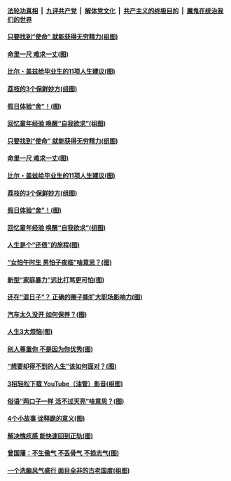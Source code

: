 ####  [法轮功真相](../../../../basic/blob/master/README.md?t=06221202) &nbsp;|&nbsp; [九评共产党](../../../../9ping.md/blob/master/README.md?t=06221202) &nbsp;|&nbsp; [解体党文化](../../../../jtdwh.md/blob/master/README.md?t=06221202)  &nbsp;|&nbsp; [共产主义的终极目的](../../../../gczydzjmd.md/blob/master/README.md?t=06221202) &nbsp;|&nbsp; [魔鬼在统治我们的世界](../../../../mgztzwmdsj.md/blob/master/README.md?t=06221202) 

#### [只要找到“使命” 就能获得无穷精力(组图)](../pages/p8/937159.md?t=06221202) 

#### [命里一尺 难求一丈(图)](../pages/p8/936782.md?t=06221202) 

#### [比尔・盖兹给毕业生的11项人生建议(图)](../pages/p8/936231.md?t=06221202) 

#### [荔枝的3个保鲜妙方(组图)](../pages/p8/936950.md?t=06221202) 

#### [假日体验“舍”！(图)](../pages/p8/937183.md?t=06221202) 

#### [回忆童年经验 唤醒“自我欲求”(组图)](../pages/p8/937082.md?t=06221202) 

#### [只要找到“使命” 就能获得无穷精力(组图)](../pages/p8/937159.md?t=06221202) 

#### [命里一尺 难求一丈(图)](../pages/p8/936782.md?t=06221202) 

#### [比尔・盖兹给毕业生的11项人生建议(图)](../pages/p8/936231.md?t=06221202) 

#### [荔枝的3个保鲜妙方(组图)](../pages/p8/936950.md?t=06221202) 

#### [假日体验“舍”！(图)](../pages/p8/937183.md?t=06221202) 

#### [回忆童年经验 唤醒“自我欲求”(组图)](../pages/p8/937082.md?t=06221202) 

#### [人生是个“还债”的旅程(图)](../pages/p8/936768.md?t=06221202) 

#### [“女怕午时生 男怕子夜临”啥意思？(图)](../pages/p8/937081.md?t=06221202) 

#### [新型“家庭暴力”远比打骂更可怕(图)](../pages/p8/936230.md?t=06221202) 

#### [还在“混日子”？ 正确的圈子能扩大职场影响力(图)](../pages/p8/937049.md?t=06221202) 

#### [汽车太久没开 如何保养？(图)](../pages/p8/937035.md?t=06221202) 

#### [人生3大烦恼(图)](../pages/p8/936959.md?t=06221202) 

#### [别人尊重你 不是因为你优秀(图)](../pages/p8/936253.md?t=06221202) 

#### [“想要却得不到的人生”该如何面对？(图)](../pages/p8/936933.md?t=06221202) 

#### [3招轻松下载 YouTube（油管）影音(组图)](../pages/p8/936922.md?t=06221202) 

#### [俗语“两口子一样 活不过天亮”啥意思？(图)](../pages/p8/936917.md?t=06221202) 

#### [4个小故事 诠释跪的意义(图)](../pages/p8/936353.md?t=06221202) 

#### [解决愧疚感 能快速回到正轨(图)](../pages/p8/936834.md?t=06221202) 

#### [曾国藩：不生傲气 不丢骨气 不损志气(图)](../pages/p8/936248.md?t=06221202) 

#### [一个洗脑风气盛行 面目全非的古老国度(组图)](../pages/p8/936759.md?t=06221202) 

